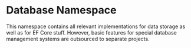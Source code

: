 # Database Namespace

This namespace contains all relevant implementations for data storage as well as for EF Core stuff.
However, basic features for special database management systems are outsourced to separate projects.
